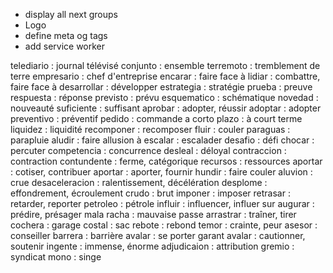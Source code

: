- display all next groups
- Logo
- define meta og tags
- add service worker

telediario : journal télévisé
conjunto : ensemble
terremoto : tremblement de terre
empresario : chef d'entreprise
encarar : faire face à
lidiar : combattre, faire face à
desarrollar : développer
estrategia : stratégie
prueba : preuve
respuesta : réponse
previsto : prévu
esquematico : schématique
novedad : nouveauté
suficiente : suffisant
aprobar : adopter, réussir
adoptar : adopter
preventivo : préventif
pedido : commande
a corto plazo : à court terme
liquidez : liquidité
recomponer : recomposer
fluir : couler
paraguas : parapluie
aludir : faire allusion à
escalar : escalader
desafio : défi
chocar : percuter
competencia : concurrence
desleal : déloyal
contraccion : contraction
contundente : ferme, catégorique
recursos : ressources
aportar : cotiser, contribuer
aportar : aporter, fournir
hundir : faire couler
aluvion : crue
desaceleracion : ralentissement, décélération
desplome : effondrement, écroulement
crudo : brut
imponer : imposer
retrasar : retarder, reporter
petroleo : pétrole
influir : influencer, influer sur
augurar : prédire, présager
mala racha : mauvaise passe
arrastrar : traîner, tirer
cochera : garage
costal : sac
rebote : rebond
temor : crainte, peur
asesor : conseiller
barrera : barrière
avalar : se porter garant
avalar : cautionner, soutenir
ingente : immense, énorme
adjudicaion : attribution
gremio : syndicat
mono : singe
